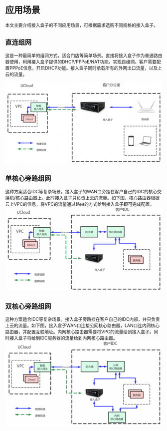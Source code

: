 

# 应用场景

本文主要介绍接入盒子的不同应用场景，可根据需求选购不同规格的接入盒子。

## 直连组网

这是一种最简单的组网方式，适合门店等简单场景。直接将接入盒子作为普通路由器使用，利用接入盒子提供的DHCP/PPPoE/NAT功能，实现自组网。客户需要配置PPPoE信息，开启DHCP功能。接入盒子同时承载所有的外网出口流量，以及上云的流量。

![image](/images/introduction/直连组网.png)

## 单核心旁路组网

这种方案适合IDC等复杂场景。接入盒子的WAN口旁挂在客户自己的IDC的核心交换机/核心路由器上。此时接入盒子只负责上云的流量。如下图，核心路由器根据云上VPC的信息，将VPC的流量通过路由的方式给到接入盒子即可完成配置。
![image](/images/introduction/单核心旁路组网.png)

## 双核心旁路组网

这种方案适合IDC等复杂场景。接入盒子旁路挂在客户自己的IDC内部，并只负责上云的流量。如下图，接入盒子WAN口连接公网核心路由器，LAN口连内网核心路由器，并配置互联地址。内网核心路由器需要将VPC的流量给到接入盒子。同时接入盒子将给到IDC服务器的流量给到内网核心路由器。
![image](/images/introduction/双核心旁路组网.png)
